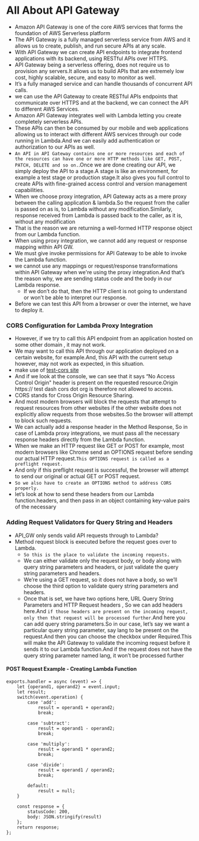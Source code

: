 # All About API Gateway

- Amazon API Gateway is one of the core AWS services that forms the foundation of AWS Serverless platform
- The API Gateway is a fully managed serverless service from AWS and it allows us to create, publish, and run secure APIs at any scale.
- With API Gateway we can create API endpoints to integrate frontend applications with its backend, using RESTful APIs over HTTPS.
- API Gateway being a serverless offering, does not require us to provision any servers.It allows us to build APIs that are extremely low cost, highly scalable, secure, and easy to monitor as well.
- It’s a fully managed service and can handle thousands of concurrent API calls.
- we can use the API Gateway to create RESTful APIs endpoints that communicate over HTTPS and at the backend, we can connect the API to different AWS Services.
- Amazon API Gateway integrates well with Lambda letting you create completely serverless APIs.
- These APIs can then be consumed by our mobile and web applications allowing us to interact with different AWS services through our code running in Lambda.And we can easily add authentication or authorization to our APIs as well.
- `An API in API Gateway contains one or more resources and each of the resources can have one or more HTTP methods like GET, POST, PATCH, DELETE and so on.`.Once we are done creating our API, we simply deploy the API to a stage.A stage is like an environment, for example a test stage or production stage.It also gives you full control to create APIs with fine-grained access control and version management capabilities.
- When we choose proxy integration, API Gateway acts as a mere proxy between the calling application & lambda.So the request from the caller is passed on as is, to Lambda without any modification.Similarly, response received from Lambda is passed back to the caller, as it is, without any modification
- That is the reason we are returning a well-formed HTTP response object from our Lambda function.
- When using proxy integration, we cannot add any request or response mapping within API GW.
- We must give invoke permissions for API Gateway to be able to invoke the Lambda function.
- we cannot use any mappings or request/response transformations within API Gateway when we're using the proxy integration.And that’s the reason why, we are sending status code and the body in our Lambda response.
  - If we don’t do that, then the HTTP client is not going to understand or won’t be able to interpret our response.
- Before we can test this API from a browser or over the internet, we have to deploy it.

### CORS Configuration for Lambda Proxy Integration

- However, if we try to call this API endpoint from an application hosted on some other domain , it may not work.
- We may want to call this API through our application deployed on a certain website, for example.And, this API with the current setup however, may not work as expected, in this situation.
- make use of [test-cors site](http://client.cors-api.appspot.com/client)
- And if we look at the console, we can see that it says “No Access Control Origin" header is present on the requested resource.Origin https:// test dash cors dot org is therefore not allowed to access.
- CORS stands for Cross Origin Resource Sharing.
- And most modern browsers will block the requests that attempt to request resources from other websites if the other website does not explicitly allow requests from those websites.So the browser will attempt to block such requests.
- We can actually add a response header in the Method Response, So in case of Lambda proxy integrations, we must pass all the necessary response headers directly from the Lambda function.
- When we make an HTTP request like GET or POST for example, most modern browsers like Chrome send an OPTIONS request before sending our actual HTTP request.`This OPTIONS request is called as a preflight request.`
- And only if this preflight request is successful, the browser will attempt to send our original or actual GET or POST request.
- `So we also have to create an OPTIONS method to address CORS properly.`
- let’s look at how to send these headers from our Lambda function.headers, and then pass in an object containing key-value pairs of the necessary

### Adding Request Validators for Query String and Headers

- API_GW only sends valid API requests through to Lambda?
- Method request block is executed before the request goes over to Lambda.
  - `So this is the place to validate the incoming requests.`
  - We can either validate only the request body, or body along with query string parameters and headers, or just validate the query string parameters and headers.
  - We’re using a GET request, so it does not have a body, so we’ll choose the third option to validate query string parameters and headers.
  - Once that is set, we have two options here, URL Query String Parameters and HTTP Request headers , So we can add headers here.And `if those headers are present on the incoming request, only then that request will be processed further`.And here you can add query string parameters.So in our case, let’s say we want a particular query string parameter, say lang to be present on the request.And then you can choose the checkbox under Required.This will make the API Gateway to validate the incoming request before it sends it to our Lambda function.And if the request does not have the query string parameter named lang, it won’t be processed further

#### POST Request Example - Creating Lambda Function

```
exports.handler = async (event) => {
    let {operand1, operand2} = event.input;
    let result;
    switch(event.operation) {
        case 'add':
            result = operand1 + operand2;
            break;

        case 'subtract':
            result = operand1 - operand2;
            break;

        case 'multiply':
            result = operand1 * operand2;
            break;

        case 'divide':
            result = operand1 / operand2;
            break;

        default:
            result = null;
    }

    const response = {
        statusCode: 200,
        body: JSON.stringify(result)
    };
    return response;
};
```
